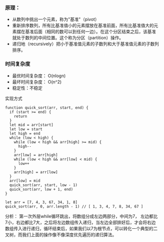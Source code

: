 ### 原理：
- 从数列中挑出一个元素，称为"基准"（pivot）
- 重新排序数列，所有比基准值小的元素摆放在基准前面，所有比基准值大的元素摆在基准后面（相同的数可以到任何一边）。在这个分区结束之后，该基准就处于数列的中间位置。这个称为分区（partition）操作。
- 递归地（recursively）把小于基准值元素的子数列和大于基准值元素的子数列排序。

### 时间复杂度
- 最优时间复杂度： O(nlogn) 
- 最坏时间复杂度： O(n^2) 
- 稳定性：不稳定

实现方式
```
function quick_sort(arr, start, end) {
  if (start >= end) {
    return
  }
  let mid = arr[start]
  let low = start
  let high = end
  while (low < high) { 
    while (low < high && arr[high] >= mid) {
      high--
    }
    arr[low] = arr[high]
    while (low < high && arr[low] < mid) {
      low++
    }
    arr[high] = arr[low]
  }
  arr[low] = mid 
  quick_sort(arr, start, low - 1) 
  quick_sort(arr, low + 1, end)
}

let arr = [7, 4, 3, 67, 34, 1, 8]
quick_sort(arr, 0, arr.length - 1) // [ 1, 3, 4, 7, 8, 34, 67 ]
```
分析： 第一次外层while循环跳出，将数组分成左边两部分，中间为7， 左边都比7小，右边都比7大，之后将左边数组传入递归，当左边全部排好后，才会将右边数组传入进行递归，循环结束后，如果我们以7为根节点，可以转化一个典型的二叉树，而我们上面的操作像不像深度优先遍历的递归算法。